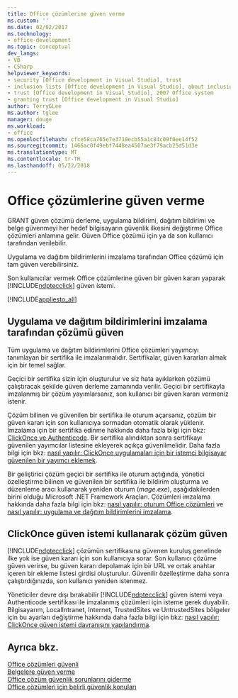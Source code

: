 ```yaml
---
title: Office çözümlerine güven verme
ms.custom: ''
ms.date: 02/02/2017
ms.technology:
- office-development
ms.topic: conceptual
dev_langs:
- VB
- CSharp
helpviewer_keywords:
- security [Office development in Visual Studio], trust
- inclusion lists [Office development in Visual Studio], about inclusion lists
- trust [Office development in Visual Studio], 2007 Office system
- granting trust [Office development in Visual Studio]
author: TerryGLee
ms.author: tglee
manager: douge
ms.workload:
- office
ms.openlocfilehash: cfce58ca765e7e3710ecb55a1c84c09f0ee14f52
ms.sourcegitcommit: 1466ac0f49ebf7448ea4507ae3f79acb25d51d3e
ms.translationtype: MT
ms.contentlocale: tr-TR
ms.lasthandoff: 05/22/2018
---
```

# <a name="grant-trust-to-office-solutions"></a>Office çözümlerine güven verme
  GRANT güven çözümü derleme, uygulama bildirimi, dağıtım bildirimi ve belge güvenmeyi her hedef bilgisayarın güvenlik ilkesini değiştirme Office çözümleri anlamına gelir. Güven Office çözümü için ya da son kullanıcı tarafından verilebilir.  
  
 Uygulama ve dağıtım bildirimlerini imzalama tarafından Office çözümü için tam güven verebilirsiniz.  
  
 Son kullanıcılar vermek Office çözümlerine güven bir güven kararı yaparak [!INCLUDE[ndptecclick](../vsto/includes/ndptecclick-md.md)] güven istemi.  
  
 [!INCLUDE[appliesto_all](../vsto/includes/appliesto-all-md.md)]  
  
##  <a name="Signing"></a> Uygulama ve dağıtım bildirimlerini imzalama tarafından çözümü güven  
 Tüm uygulama ve dağıtım bildirimlerini Office çözümleri yayımcıyı tanımlayan bir sertifika ile imzalanmalıdır. Sertifikalar, güven kararları almak için bir temel sağlar.  
  
 Geçici bir sertifika sizin için oluşturulur ve siz hata ayıklarken çözümü çalıştıracak şekilde güven derleme zamanında verilir. Geçici bir sertifikayla imzalanmış bir çözüm yayımlarsanız, son kullanıcı bir güven kararı vermeniz istenir.  
  
 Çözüm bilinen ve güvenilen bir sertifika ile oturum açarsanız, çözüm bir güven kararı için son kullanıcıya sormadan otomatik olarak yüklenir. İmzalama için bir sertifika edinme hakkında daha fazla bilgi için bkz: [ClickOnce ve Authenticode](/visualstudio/deployment/clickonce-and-authenticode). Bir sertifika alındıktan sonra sertifikayı güvenilen yayımcılar listesine ekleyerek açıkça güvenilmelidir. Daha fazla bilgi için bkz: [nasıl yapılır: ClickOnce uygulamaları için bir istemci bilgisayar güvenilen bir yayımcı eklemek](/visualstudio/deployment/how-to-add-a-trusted-publisher-to-a-client-computer-for-clickonce-applications).  
  
 Bir geliştirici çözüm geçici bir sertifika ile oturum açtığında, yönetici özelleştirme bilinen ve güvenilen bir sertifika ile bildirim oluşturma ve düzenleme aracı kullanarak yeniden oturum (*mage.exe*), aşağıdakilerden birini olduğu Microsoft .NET Framework Araçları. Çözümleri imzalama hakkında daha fazla bilgi için bkz: [nasıl yapılır: oturum Office çözümleri](../vsto/how-to-sign-office-solutions.md) ve [nasıl yapılır: uygulama ve dağıtım bildirimlerini imzalama](/visualstudio/ide/how-to-sign-application-and-deployment-manifests).  
  
##  <a name="TrustPrompt"></a>ClickOnce güven istemi kullanarak çözüm güven  
 [!INCLUDE[ndptecclick](../vsto/includes/ndptecclick-md.md)] çözümün sertifikasına güvenen kuruluş genelinde ilke yok ise güven kararı için son kullanıcıya sorar. Son kullanıcı çözüme güven verirse, bu güven kararı depolamak için bir URL ve ortak anahtar içeren bir ekleme listesi girdisi oluşturulur. Güvenilir özelleştirme daha sonra çalıştırdığınızda, son kullanıcı yeniden istenmez.  
  
 Yöneticiler devre dışı bırakabilir [!INCLUDE[ndptecclick](../vsto/includes/ndptecclick-md.md)] güven istemi veya Authenticode sertifikası ile imzalanmış çözümleri için isteme gerek duyabilir. Bilgisayarım, LocalIntranet, Internet, TrustedSites ve UntrustedSites bölgeler için bu ayarları değiştirme hakkında daha fazla bilgi için bkz: [nasıl yapılır: ClickOnce güven istemi davranışını yapılandırma](/visualstudio/deployment/how-to-configure-the-clickonce-trust-prompt-behavior).  
  
## <a name="see-also"></a>Ayrıca bkz.  
 [Office çözümleri güvenli](../vsto/securing-office-solutions.md)   
 [Belgelere güven verme](../vsto/granting-trust-to-documents.md)   
 [Office çözüm güvenlik sorunlarını giderme](../vsto/troubleshooting-office-solution-security.md)   
 [Office çözümleri için belirli güvenlik konuları](../vsto/specific-security-considerations-for-office-solutions.md)  
  
  